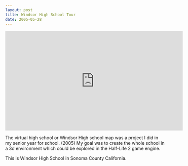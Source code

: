```yaml
---
layout: post
title: Windsor High School Tour
date: 2005-05-28
---
```

<iframe src="http://www.youtube.com/embed/rAEMJ6H2kKA" height="315" width="560" frameborder="0"></iframe>

The virtual high school or Windsor High school map was a project I did in my senior year for school. (2005) My goal was to create the whole school in a 3d environment which could be explored in the Half-Life 2 game engine.

This is Windsor High School in Sonoma County California.
